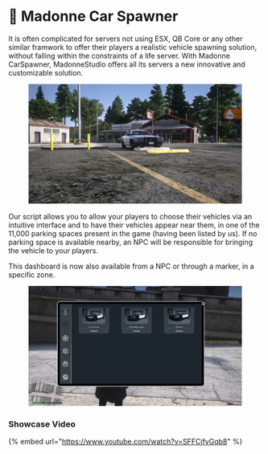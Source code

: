 # 🚙 Madonne Car Spawner

It is often complicated for servers not using ESX, QB Core or any other similar framwork to offer their players a realistic vehicle spawning solution, without falling within the constraints of a life server. With Madonne CarSpawner, MadonneStudio offers all its servers a new innovative and customizable solution.

<figure><img src="../../.gitbook/assets/vlcsnap-2023-09-04-10h32m51s297.png" alt=""><figcaption></figcaption></figure>

Our script allows you to allow your players to choose their vehicles via an intuitive interface and to have their vehicles appear near them, in one of the 11,000 parking spaces present in the game (having been listed by us). If no parking space is available nearby, an NPC will be responsible for bringing the vehicle to your players.

This dashboard is now also available from a NPC or through a marker, in a specific zone.

<figure><img src="../../.gitbook/assets/vlcsnap-2023-09-04-10h36m51s851.png" alt=""><figcaption></figcaption></figure>

### Showcase Video

{% embed url="https://www.youtube.com/watch?v=SFFCjfyGqb8" %}
